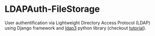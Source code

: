 # LDAPAuth-FileStorage
User authentification via Lightweight Directory Access Protocol (LDAP) using Django framework and [ldap3](https://pypi.python.org/pypi/ldap3) python library (checkout [tutorial](http://ldap3.readthedocs.io/tutorial.html)).
